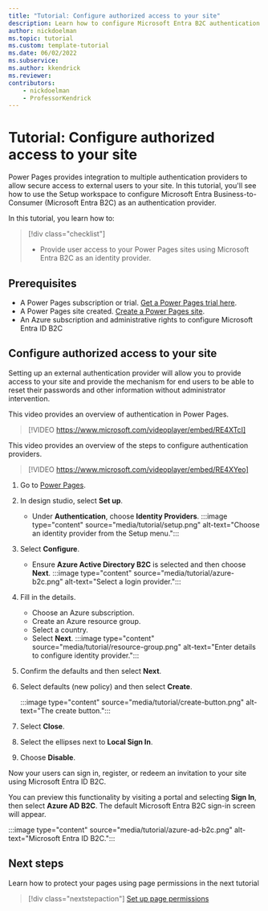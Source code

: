 ```yaml
---
title: "Tutorial: Configure authorized access to your site"
description: Learn how to configure Microsoft Entra B2C authentication provider to your Power Pages site.
author: nickdoelman
ms.topic: tutorial
ms.custom: template-tutorial
ms.date: 06/02/2022
ms.subservice:
ms.author: kkendrick 
ms.reviewer: 
contributors:
    - nickdoelman
    - ProfessorKendrick
---
```


# Tutorial: Configure authorized access to your site

Power Pages provides integration to multiple authentication providers to allow secure access to external users to your site. In this tutorial, you'll see how to use the Setup workspace to configure Microsoft Entra Business-to-Consumer (Microsoft Entra B2C) as an authentication provider.

In this tutorial, you learn how to:

> [!div class="checklist"]
> * Provide user access to your Power Pages sites using Microsoft Entra B2C as an identity provider.

## Prerequisites

- A Power Pages subscription or trial. [Get a Power Pages trial here](trial-signup.md).
- A Power Pages site created. [Create a Power Pages site](create-manage.md).
- An Azure subscription and administrative rights to configure Microsoft Entra ID B2C

## Configure authorized access to your site

Setting up an external authentication provider will allow you to provide access to your site and provide the mechanism for end users to be able to reset their passwords and other information without administrator intervention.

This video provides an overview of authentication in Power Pages.

> [!VIDEO https://www.microsoft.com/videoplayer/embed/RE4XTcI]

This video provides an overview of the steps to configure authentication providers.

> [!VIDEO https://www.microsoft.com/videoplayer/embed/RE4XYeo]

1. Go to [Power Pages](https://make.powerpages.microsoft.com/).

1. In design studio, select **Set up**.  
    - Under **Authentication**, choose **Identity Providers**.
    :::image type="content" source="media/tutorial/setup.png" alt-text="Choose an identity provider from the Setup menu.":::

1. Select **Configure**.

    - Ensure **Azure Active Directory B2C** is selected and then choose **Next**.
    :::image type="content" source="media/tutorial/azure-b2c.png" alt-text="Select a login provider.":::

1. Fill in the details.

    - Choose an Azure subscription.
    - Create an Azure resource group.
    - Select a country.
    - Select **Next**.
    :::image type="content" source="media/tutorial/resource-group.png" alt-text="Enter details to configure identity provider.":::

1. Confirm the defaults and then select **Next**.

1. Select defaults (new policy) and then select **Create**.

    :::image type="content" source="media/tutorial/create-button.png" alt-text="The create button.":::

1. Select **Close**.

1. Select the ellipses next to **Local Sign In**.

1. Choose **Disable**.

Now your users can sign in, register, or redeem an invitation to your site using Microsoft Entra ID B2C.  

You can preview this functionality by visiting a portal and selecting **Sign In**, then select **Azure AD B2C**.  The default Microsoft Entra B2C sign-in screen will appear.

:::image type="content" source="media/tutorial/azure-ad-b2c.png" alt-text="Microsoft Entra ID B2C.":::

## Next steps

Learn how to protect your pages using page permissions in the next tutorial
> [!div class="nextstepaction"]
> [Set up page permissions](tutorial-setup-page-permissions.md)